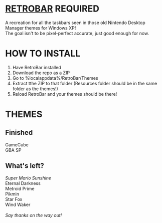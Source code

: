# [RETROBAR](https://github.com/dremin/RetroBar) REQUIRED 

A recreation for all the taskbars seen in those old Nintendo Desktop Manager themes for Windows XP!\
The goal isn't to be pixel-perfect accurate, just good enough for now.

# HOW TO INSTALL
1. Have RetroBar installed
2. Download the repo as a ZIP
3. Go to %localappdata%/RetroBar/Themes
4. Extract tthe ZIP to that folder (Resources folder should be in the same folder as the themes!)
5. Reload RetroBar and your themes should be there!

# THEMES
## Finished
GameCube\
GBA SP
## What's left?
*Super Mario Sunshine*\
Eternal Darkness\
Metroid Prime\
Pikmin\
Star Fox\
Wind Waker\
\
*Say thanks on the way out!*
